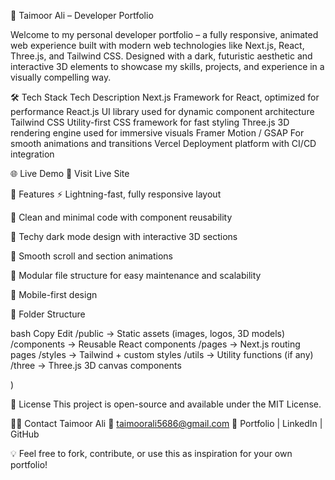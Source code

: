 🚀 Taimoor Ali – Developer Portfolio

Welcome to my personal developer portfolio – a fully responsive, animated web experience built with modern web technologies like Next.js, React, Three.js, and Tailwind CSS. Designed with a dark, futuristic aesthetic and interactive 3D elements to showcase my skills, projects, and experience in a visually compelling way.

🛠 Tech Stack
Tech	Description
Next.js	Framework for React, optimized for performance
React.js	UI library used for dynamic component architecture
Tailwind CSS	Utility-first CSS framework for fast styling
Three.js	3D rendering engine used for immersive visuals
Framer Motion / GSAP	For smooth animations and transitions
Vercel	Deployment platform with CI/CD integration

🌐 Live Demo
🔗 Visit Live Site

📁 Features
⚡ Lightning-fast, fully responsive layout

🧠 Clean and minimal code with component reusability

🎨 Techy dark mode design with interactive 3D sections

🧭 Smooth scroll and section animations

🧩 Modular file structure for easy maintenance and scalability

📱 Mobile-first design

📂 Folder Structure

bash
Copy
Edit
/public         → Static assets (images, logos, 3D models)
/components     → Reusable React components
/pages          → Next.js routing pages
/styles         → Tailwind + custom styles
/utils          → Utility functions (if any)
/three          → Three.js 3D canvas components

)

📜 License
This project is open-source and available under the MIT License.

🙋‍♂️ Contact
Taimoor Ali
📧 taimoorali5686@gmail.com
🔗 Portfolio | LinkedIn | GitHub

💡 Feel free to fork, contribute, or use this as inspiration for your own portfolio!

